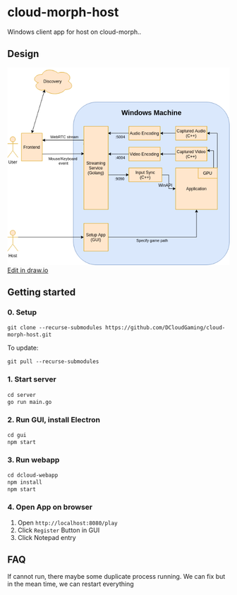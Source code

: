 # cloud-morph-host

Windows client app for host on cloud-morph..

## Design

![screenshot](docs/img/dclouddiagram.png)  
[Edit in draw.io](https://drive.google.com/file/d/1MuF32rcGpRHmpQrA0_MX2IgTkY6Evv7J/view?usp=sharing)

## Getting started

### 0. Setup

```
git clone --recurse-submodules https://github.com/DCloudGaming/cloud-morph-host.git
```

To update:

```
git pull --recurse-submodules
```

### 1. Start server

```
cd server
go run main.go
```

### 2. Run GUI, install Electron

```
cd gui
npm start
```

### 3. Run webapp

```
cd dcloud-webapp
npm install
npm start
```

### 4. Open App on browser

1. Open `http://localhost:8080/play`
2. Click `Register` Button in GUI
3. Click Notepad entry

## FAQ

If cannot run, there maybe some duplicate process running. We can fix but in the mean time, we can restart everything

